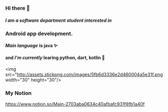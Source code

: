 ### Hi there 👋
##### I am a software department student interested in 
### Android app development.
#### ***Main language*** is java ✨
#### and ***I'm currently*** learing python, dart, kotlin 🌱 
<img src="http://assets.stickpng.com/images/5fb6d3336e2d460004a5e31f.png width="30" height="30"/>
### My Notion
https://www.notion.so/Main-2703aba0634c40afbafc931f8fb1a40f
## 

<!--
**jeongminji4490/Jeongminji4490** is a ✨ _special_ ✨ repository because its `README.md` (this file) appears on your GitHub profile.

Here are some ideas to get you started:

- 🔭 I’m currently working on ...
- 🌱 I’m currently learning ...
- 👯 I’m looking to collaborate on ...
- 🤔 I’m looking for help with ...
- 💬 Ask me about ...
- 📫 How to reach me: ...
- 😄 Pronouns: ...
- ⚡ Fun fact: ...
-->
